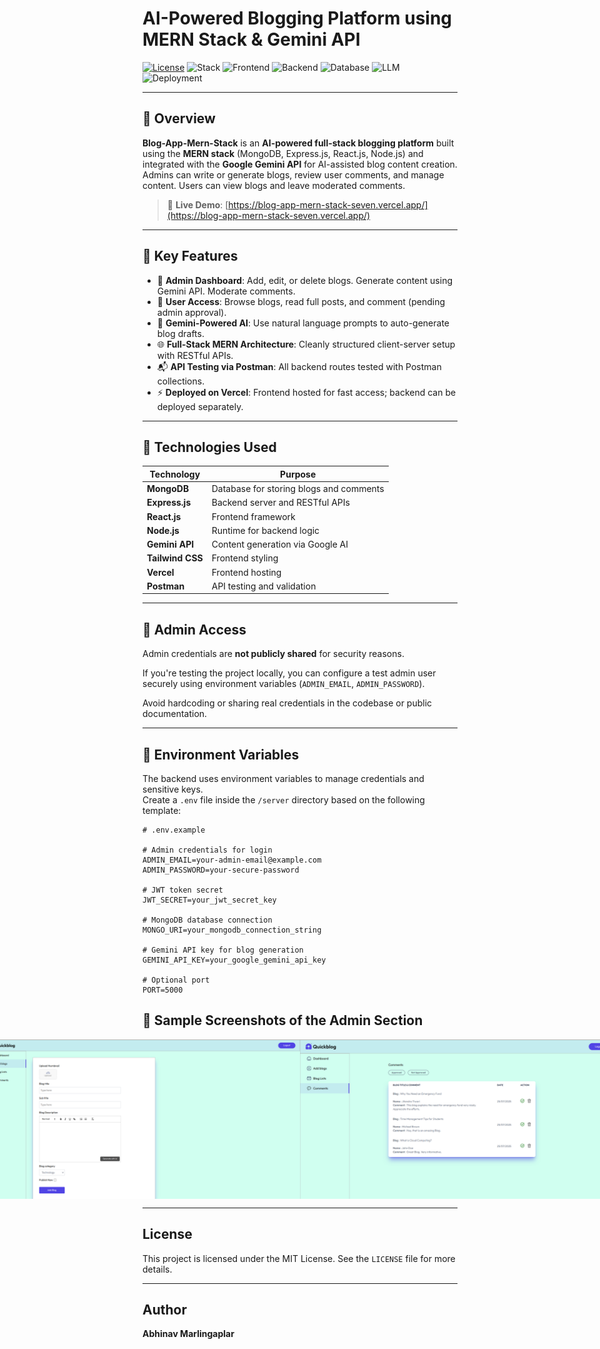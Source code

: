 # AI-Powered Blogging Platform using MERN Stack & Gemini API

[![License](https://img.shields.io/badge/License-MIT-yellow.svg)](https://opensource.org/licenses/MIT)
![Stack](https://img.shields.io/badge/Stack-MERN-blue)
![Frontend](https://img.shields.io/badge/Frontend-React.js-blueviolet)
![Backend](https://img.shields.io/badge/Backend-Express.js-black)
![Database](https://img.shields.io/badge/Database-MongoDB-green)
![LLM](https://img.shields.io/badge/AI-Google%20Gemini%20API-brightgreen)
![Deployment](https://img.shields.io/badge/Hosted%20on-Vercel-black)

---

## 🧠 Overview

**Blog-App-Mern-Stack** is an **AI-powered full-stack blogging platform** built using the **MERN stack** (MongoDB, Express.js, React.js, Node.js) and integrated with the **Google Gemini API** for AI-assisted blog content creation. Admins can write or generate blogs, review user comments, and manage content. Users can view blogs and leave moderated comments.

> 🔗 **Live Demo**: [https://blog-app-mern-stack-seven.vercel.app/](https://blog-app-mern-stack-seven.vercel.app/)

---

## 🚀 Key Features

- 📝 **Admin Dashboard**: Add, edit, or delete blogs. Generate content using Gemini API. Moderate comments.
- 👥 **User Access**: Browse blogs, read full posts, and comment (pending admin approval).
- 🤖 **Gemini-Powered AI**: Use natural language prompts to auto-generate blog drafts.
- 🌐 **Full-Stack MERN Architecture**: Cleanly structured client-server setup with RESTful APIs.
- 📬 **API Testing via Postman**: All backend routes tested with Postman collections.
- ⚡ **Deployed on Vercel**: Frontend hosted for fast access; backend can be deployed separately.

---

## 🧰 Technologies Used

| Technology             | Purpose                                   |
|------------------------|-------------------------------------------|
| **MongoDB**            | Database for storing blogs and comments   |
| **Express.js**         | Backend server and RESTful APIs           |
| **React.js**           | Frontend framework                        |
| **Node.js**            | Runtime for backend logic                 |
| **Gemini API**         | Content generation via Google AI          |
| **Tailwind CSS**       | Frontend styling                          |
| **Vercel**             | Frontend hosting                          |
| **Postman**            | API testing and validation                |

---

## 🔐 Admin Access

Admin credentials are **not publicly shared** for security reasons.

If you're testing the project locally, you can configure a test admin user securely using environment variables (`ADMIN_EMAIL`, `ADMIN_PASSWORD`).

Avoid hardcoding or sharing real credentials in the codebase or public documentation.

---

## 🔧 Environment Variables

The backend uses environment variables to manage credentials and sensitive keys.  
Create a `.env` file inside the `/server` directory based on the following template:

```env
# .env.example

# Admin credentials for login
ADMIN_EMAIL=your-admin-email@example.com
ADMIN_PASSWORD=your-secure-password

# JWT token secret
JWT_SECRET=your_jwt_secret_key

# MongoDB database connection
MONGO_URI=your_mongodb_connection_string

# Gemini API key for blog generation
GEMINI_API_KEY=your_google_gemini_api_key

# Optional port
PORT=5000
```

## 📸 Sample Screenshots of the Admin Section

<div style="display: flex; justify-content: center;">
    <img src="images/Dashboard.png" alt="Dashboard" width="600"/>
    <img src="images/Add_blog.png" alt="Add_blog" width="600"/>
     <img src="images/Comments.png" alt="Comments" width="600"/>
    <img src="images/Blog_List.png" alt="Blog_List" width="600"/>
</div>

---

## License

This project is licensed under the MIT License. See the `LICENSE` file for more details.

---

## Author

**Abhinav Marlingaplar**  
